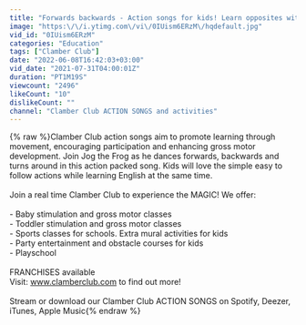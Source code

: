 ```yaml
---
title: "Forwards backwards - Action songs for kids! Learn opposites with Clamber Club"
image: "https:\/\/i.ytimg.com\/vi\/0IUism6ERzM\/hqdefault.jpg"
vid_id: "0IUism6ERzM"
categories: "Education"
tags: ["Clamber Club"]
date: "2022-06-08T16:42:03+03:00"
vid_date: "2021-07-31T04:00:01Z"
duration: "PT1M19S"
viewcount: "2496"
likeCount: "10"
dislikeCount: ""
channel: "Clamber Club ACTION SONGS and activities"
---
```

{% raw %}Clamber Club action songs aim to promote learning through movement, encouraging participation and enhancing gross motor development. Join Jog the Frog as he dances forwards, backwards and turns around in this action packed song. Kids will love the simple easy to follow actions while learning English at the same time.<br /><br />Join a real time Clamber Club to experience the MAGIC! We offer:<br /><br /> - Baby stimulation and gross motor classes<br />- Toddler stimulation and gross motor classes<br />- Sports classes for schools. Extra mural activities for kids<br />- Party entertainment and obstacle courses for kids<br />- Playschool <br /><br />FRANCHISES available<br />Visit: www.clamberclub.com to find out more!<br /><br />Stream or download our Clamber Club ACTION SONGS on Spotify, Deezer, iTunes, Apple Music{% endraw %}

